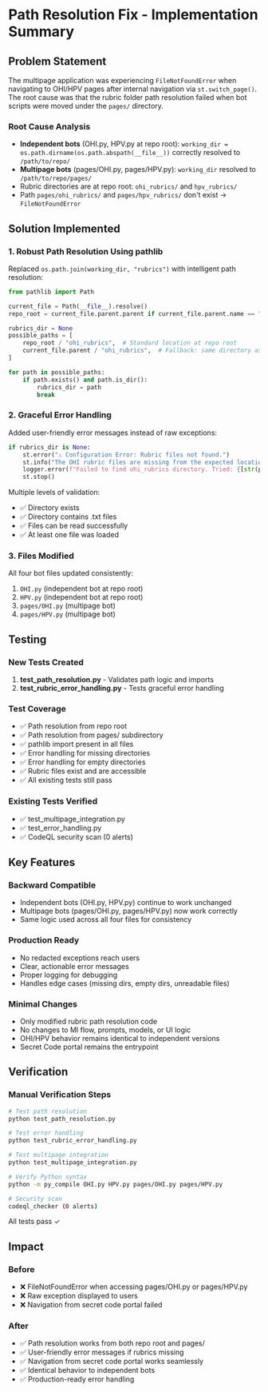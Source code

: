 # Path Resolution Fix - Implementation Summary

## Problem Statement
The multipage application was experiencing `FileNotFoundError` when navigating to OHI/HPV pages after internal navigation via `st.switch_page()`. The root cause was that the rubric folder path resolution failed when bot scripts were moved under the `pages/` directory.

### Root Cause Analysis
- **Independent bots** (OHI.py, HPV.py at repo root): `working_dir = os.path.dirname(os.path.abspath(__file__))` correctly resolved to `/path/to/repo/`
- **Multipage bots** (pages/OHI.py, pages/HPV.py): `working_dir` resolved to `/path/to/repo/pages/`
- Rubric directories are at repo root: `ohi_rubrics/` and `hpv_rubrics/`
- Path `pages/ohi_rubrics/` and `pages/hpv_rubrics/` don't exist → `FileNotFoundError`

## Solution Implemented

### 1. Robust Path Resolution Using pathlib
Replaced `os.path.join(working_dir, "rubrics")` with intelligent path resolution:

```python
from pathlib import Path

current_file = Path(__file__).resolve()
repo_root = current_file.parent.parent if current_file.parent.name == "pages" else current_file.parent

rubrics_dir = None
possible_paths = [
    repo_root / "ohi_rubrics",  # Standard location at repo root
    current_file.parent / "ohi_rubrics",  # Fallback: same directory as script
]

for path in possible_paths:
    if path.exists() and path.is_dir():
        rubrics_dir = path
        break
```

### 2. Graceful Error Handling
Added user-friendly error messages instead of raw exceptions:

```python
if rubrics_dir is None:
    st.error("⚠️ Configuration Error: Rubric files not found.")
    st.info("The OHI rubric files are missing from the expected locations. Please contact your administrator.")
    logger.error(f"Failed to find ohi_rubrics directory. Tried: {[str(p) for p in possible_paths]}")
    st.stop()
```

Multiple levels of validation:
- ✅ Directory exists
- ✅ Directory contains .txt files
- ✅ Files can be read successfully
- ✅ At least one file was loaded

### 3. Files Modified
All four bot files updated consistently:
1. `OHI.py` (independent bot at repo root)
2. `HPV.py` (independent bot at repo root)
3. `pages/OHI.py` (multipage bot)
4. `pages/HPV.py` (multipage bot)

## Testing

### New Tests Created
1. **test_path_resolution.py** - Validates path logic and imports
2. **test_rubric_error_handling.py** - Tests graceful error handling

### Test Coverage
- ✅ Path resolution from repo root
- ✅ Path resolution from pages/ subdirectory
- ✅ pathlib import present in all files
- ✅ Error handling for missing directories
- ✅ Error handling for empty directories
- ✅ Rubric files exist and are accessible
- ✅ All existing tests still pass

### Existing Tests Verified
- ✅ test_multipage_integration.py
- ✅ test_error_handling.py
- ✅ CodeQL security scan (0 alerts)

## Key Features

### Backward Compatible
- Independent bots (OHI.py, HPV.py) continue to work unchanged
- Multipage bots (pages/OHI.py, pages/HPV.py) now work correctly
- Same logic used across all four files for consistency

### Production Ready
- No redacted exceptions reach users
- Clear, actionable error messages
- Proper logging for debugging
- Handles edge cases (missing dirs, empty dirs, unreadable files)

### Minimal Changes
- Only modified rubric path resolution code
- No changes to MI flow, prompts, models, or UI logic
- OHI/HPV behavior remains identical to independent versions
- Secret Code portal remains the entrypoint

## Verification

### Manual Verification Steps
```bash
# Test path resolution
python test_path_resolution.py

# Test error handling
python test_rubric_error_handling.py

# Test multipage integration
python test_multipage_integration.py

# Verify Python syntax
python -m py_compile OHI.py HPV.py pages/OHI.py pages/HPV.py

# Security scan
codeql_checker (0 alerts)
```

All tests pass ✓

## Impact

### Before
- ❌ FileNotFoundError when accessing pages/OHI.py or pages/HPV.py
- ❌ Raw exception displayed to users
- ❌ Navigation from secret code portal failed

### After
- ✅ Path resolution works from both repo root and pages/
- ✅ User-friendly error messages if rubrics missing
- ✅ Navigation from secret code portal works seamlessly
- ✅ Identical behavior to independent bots
- ✅ Production-ready error handling

